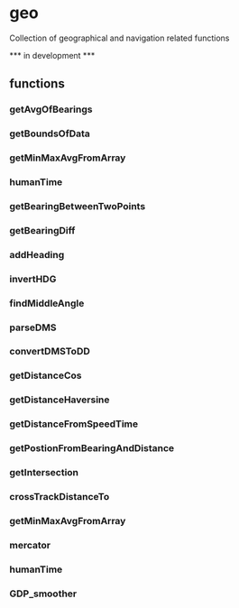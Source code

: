 # geo
Collection of geographical and navigation related functions

*** in development ***

## functions


### getAvgOfBearings
### getBoundsOfData
### getMinMaxAvgFromArray
### humanTime
### getBearingBetweenTwoPoints
### getBearingDiff
### addHeading
### invertHDG
### findMiddleAngle
### parseDMS
### convertDMSToDD
### getDistanceCos
### getDistanceHaversine
### getDistanceFromSpeedTime
### getPostionFromBearingAndDistance
### getIntersection
### crossTrackDistanceTo
### getMinMaxAvgFromArray
### mercator
### humanTime
### GDP_smoother

